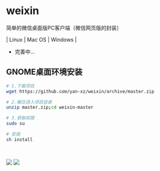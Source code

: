 # weixin
简单的微信桌面版PC客户端（微信网页版的封装）

| Linux | Mac OS | Windows |

- 完善中...

## GNOME桌面环境安装

```sh
# 1.下载项目
wget https://github.com/yan-xz/weixin/archive/master.zip

# 2.解压进入项目目录
unzip master.zip;cd weixin-master

# 3.获取权限
sudo su

# 安装
sh install
```


<br>

![](https://github.com/yan-xz/weixin/blob/master/img/wx-1.png)
![](https://github.com/yan-xz/weixin/blob/master/img/wx-2.png)
